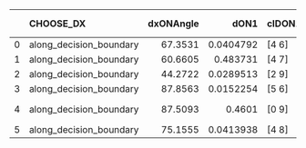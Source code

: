 |    | CHOOSE_DX               |   dxONAngle |      dON1 | cIDON1   |   dON_patch_1 |   nTON |       dON |   dxOFFAngle |       dOFF1 | cIDOFF1   |   dOFF_patch_1 |   nTOFF |        dOFF | SUCCESS   |   nExp |   dual_point_id |   subpoint_time_seconds |   total_execution_time |      logp |     dOFF/dON | Vote dOFF>dON   |
|---:|:------------------------|------------:|----------:|:---------|--------------:|-------:|----------:|-------------:|------------:|:----------|---------------:|--------:|------------:|:----------|-------:|----------------:|------------------------:|-----------------------:|----------:|-------------:|:----------------|
|  0 | along_decision_boundary |     67.3531 | 0.0404792 | [4 6]    |     0.0404792 |      1 | 0.0404792 |      72.3738 | 0.496112    | [4 6]     |    0.496112    |       1 | 0.496112    | True      |      1 |              40 |                3.88605  |                69.5657 |  0        | 12.256       | True            |
|  1 | along_decision_boundary |     60.6605 | 0.483731  | [4 7]    |     0.483731  |      1 | 0.483731  |      57.0448 | 0.036207    | [4 7]     |    0.036207    |       1 | 0.036207    | False     |      2 |              41 |                4.27375  |                73.8474 | -0.5      |  0.0748495   | False           |
|  2 | along_decision_boundary |     44.2722 | 0.0289513 | [2 9]    |     0.0289513 |      1 | 0.0289513 |      67.3386 | 0.709629    | [2 9]     |    0.709629    |       1 | 0.709629    | True      |      3 |              62 |                3.44111  |               121.583  | -0        | 24.5112      | True            |
|  3 | along_decision_boundary |     87.8563 | 0.0152254 | [5 6]    |     0.0152254 |      1 | 0.0152254 |      73.5802 | 0.0855588   | [5 6]     |    0.0855588   |       1 | 0.0855588   | True      |      4 |              78 |                1.41712  |               150.742  | -0.166667 |  5.61949     | True            |
|  4 | along_decision_boundary |     87.5093 | 0.4601    | [0 9]    |     0.4601    |      1 | 0.4601    |      50.5453 | 9.74071e-06 | [0 9]     |    9.74071e-06 |       1 | 9.74071e-06 | False     |      5 |             138 |                3.46302  |               254.494  | -0.5      |  2.11709e-05 | False           |
|  5 | along_decision_boundary |     75.1555 | 0.0413938 | [4 8]    |     0.0413938 |      1 | 0.0413938 |      76.1449 | 0.00329556  | [4 8]     |    0.00329556  |       1 | 0.00329556  | False     |      6 |             171 |                0.738038 |               297.466  | -0.1      |  0.0796147   | False           |